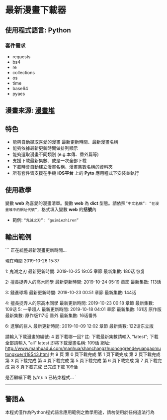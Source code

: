 #  最新漫畫下載器
## 使用程式語言: **Python**
### 套件需求
- requests
- bs4
- re
- collections
- os
- time
- base64
- pyaes
## 漫畫來源:  [漫畫堆](https://www.manhuadui.com/)
## 特色
- 能夠自動擷取喜愛的漫畫 最新更新時間、最新漫畫名稱
- 能夠依據最新更新時間做排列顯示
- 能夠選取漫畫不同類別 (e.g.本傳、番外篇等)
- 支援下載最新集數、或是一次全部下載
- 下載時會自動建立漫畫名稱、漫畫集數名稱的資料夾
- 所有套件皆支援在手機 **iOS平台** 上的 **Pyto** 應用程式下安裝並執行
## 使用教學

變數 **web** 為喜愛的漫畫清單。變數 **web** 為 **dict** 型態。請依照`”中文名稱”: “在漫畫堆中的網址代號”, `格式填入變數 **web** 的**括號**內
    
- 範例: `“鬼滅之刃”: “guimiezhiren” `

## 輸出範例
‌‌```
正在統整最新漫畫更新時間...

現在時間 2019-10-26 15:37

1: 鬼滅之刃  最新更新時間: 2019-10-25 19:05
    章節  最新集數: 180话 恢复

2: 擅長捉弄人的高木同學  最新更新時間: 2019-10-24 05:19
    章節  最新集數: 113话

3: 錢進球場  最新更新時間: 2019-10-23 00:51
    章節  最新集數: 144话

4: 擅長捉弄人的原高木同學  最新更新時間: 2019-10-23 00:18
    章節  最新集數: 109话
5: 一拳超人  最新更新時間: 2019-10-18 04:01
    章節  最新集數: 161话
    原作版  最新集數: 原作版117话
    番外  最新集數: 16话番外

6: 進擊的巨人  最新更新時間: 2019-10-09 12:02
    章節  最新集數: 122话东立版

請輸入下載漫畫的編號: 4
要下載哪一回?
 註: 下載最新集數請輸入 "latest"; 下載全部請輸入 "all"
latest
即將下載漫畫名稱: 109话
網址: http://www.manhuadui.com/manhua/shanchangzhuonongrendeyuangaomutongxue/418543.html
共 9 頁
第 0 頁下載完成
第 1 頁下載完成
第 2 頁下載完成
第 3 頁下載完成
第 4 頁下載完成
第 5 頁下載完成
第 6 頁下載完成
第 7 頁下載完成
第 8 頁下載完成
已完成下載 109话

是否繼續下載 (y/n): n
已結束程式...
‌`‌`‌`

---

## 警語⚠️
本程式僅作為Python程式語言應用範例之教學用途，請勿使用於任何違法行為
